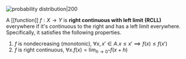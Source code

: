 
![probability distribution|200](https://upload.wikimedia.org/wikipedia/commons/thumb/2/2e/Discrete_probability_distribution_illustration.svg/440px-Discrete_probability_distribution_illustration.svg.png)

A [[function]] $f : X \to Y$ is **right continuous with left limit (RCLL)** everywhere if it's continuous to the right and has a left limit everywhere. Specifically, it satisfies the following properties.
1. $f$ is nondecreasing (monotonic), $\forall x, x' \in A. x \leq x' \implies f(x) \leq f(x')$
2. $f$ is right continuous, $\forall x. f(x) = \lim_{ h \to 0^{+} } f(x + h)$
